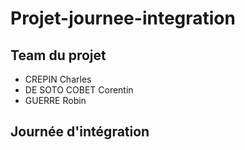 # Projet-journee-integration

## Team du projet

* CREPIN Charles
* DE SOTO COBET Corentin
* GUERRE Robin

## Journée d'intégration
